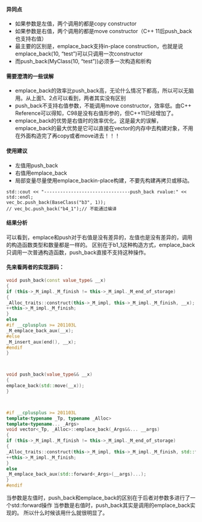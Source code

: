 
####  异同点
* 如果参数是左值，两个调用的都是copy constructor 
* 如果参数是右值，两个调用的都是move constructor（C++ 11后push_back也支持右值） 
* 最主要的区别是，emplace_back支持in-place construction，也就是说emplace_back(10, “test”)可以只调用一次constructor
* 而push_back(MyClass(10, “test”))必须多一次构造和析构
####  需要澄清的一些误解
* emplace_back的效率比push_back高，无论什么情况下都高，所以可以无脑用。从上面1、2点可以看到，两者其实没有区别
* push_back不支持右值参数，不能调用move constructor，效率低。由C++ Reference可以得知，C98是没有右值形参的，但C++11已经增加了。
* emplace_back的优势是右值时的效率优化。这是最大的误解，emplace_back的最大优势是它可以直接在vector的内存中去构建对象，不用在外面构造完了再copy或者move进去！！！

#### 使用建议
* 左值用push_back 
* 右值用emplace_back 
* 局部变量尽量使用emplace_backin-place构建，不要先构建再拷贝或移动。
```
std::cout << "--------------------------------push_back rvalue:" << std::endl;
vec_bc.push_back(BaseClass("b3", 1));
// vec_bc.push_back("b4_1");// 不能通过编译
```
#### 结果分析
可以看到，emplace和push对于右值是没有差异的，左值也是没有差异的，调用的构造函数类型和数量都是一样的。
区别在于b1_1这种构造方式，emplace_back只调用一次普通构造函数，push_back直接不支持这种操作。

#### 先来看两者的实现源码：
```c++
void push_back(const value_type& __x)
{
if (this->_M_impl._M_finish != this->_M_impl._M_end_of_storage)
{
_Alloc_traits::construct(this->_M_impl, this->_M_impl._M_finish, __x);
++this->_M_impl._M_finish;
}
else
#if __cplusplus >= 201103L
_M_emplace_back_aux(__x);
#else
_M_insert_aux(end(), __x);
#endif
}



void push_back(value_type&& __x)
{
emplace_back(std::move(__x));
}



#if __cplusplus >= 201103L
template<typename _Tp, typename _Alloc>
template<typename... _Args>
void vector<_Tp, _Alloc>::emplace_back(_Args&&... __args)
{
if (this->_M_impl._M_finish != this->_M_impl._M_end_of_storage)
{
_Alloc_traits::construct(this->_M_impl, this->_M_impl._M_finish, std::forward<_Args>(__args)...);
++this->_M_impl._M_finish;
}
else
_M_emplace_back_aux(std::forward<_Args>(__args)...);
}
#endif
```

当参数是左值时，push_back和emplace_back的区别在于后者对参数多进行了一个std::forward操作
当参数是右值时，push_back其实是调用的emplace_back实现的。
所以什么时候该用什么就很明显了。
